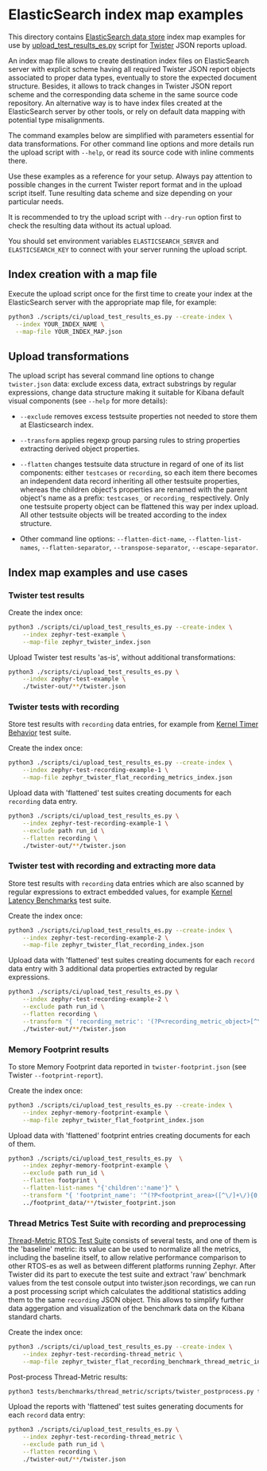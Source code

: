 # ElasticSearch index map examples

This directory contains [ElasticSearch data store](https://github.com/elastic/elasticsearch)
index map examples for use by [upload_test_results_es.py](../upload_test_results_es.py)
script for [Twister](https://docs.zephyrproject.org/latest/develop/test/twister.html)
JSON reports upload.

An index map file allows to create destination index files on ElasticSearch server
with explicit scheme having all required Twister JSON report objects associated
to proper data types, eventually to store the expected document structure.
Besides, it allows to track changes in Twister JSON report scheme
and the corresponding data scheme in the same source code repository.
An alternative way is to have index files created at the ElasticSearch server
by other tools, or rely on default data mapping with potential type misalignments.

The command examples below are simplified with parameters essential for data transformations.
For other command line options and more details run the upload script with `--help`,
or read its source code with inline comments there.

Use these examples as a reference for your setup. Always pay attention to possible changes
in the current Twister report format and in the upload script itself.
Tune resulting data scheme and size depending on your particular needs.

It is recommended to try the upload script with `--dry-run` option first
to check the resulting data without its actual upload.

You should set environment variables `ELASTICSEARCH_SERVER` and `ELASTICSEARCH_KEY`
to connect with your server running the upload script.


## Index creation with a map file

Execute the upload script once for the first time to create your index at the ElasticSearch
server with the appropriate map file, for example:
```bash
python3 ./scripts/ci/upload_test_results_es.py --create-index \
  --index YOUR_INDEX_NAME \
  --map-file YOUR_INDEX_MAP.json
```


## Upload transformations

The upload script has several command line options to change `twister.json` data:
exclude excess data, extract substrings by regular expressions, change data structure
making it suitable for Kibana default visual components
(see `--help` for more details):

* `--exclude` removes excess testsuite properties not needed to store them
  at Elasticsearch index.

* `--transform` applies regexp group parsing rules to string properties extracting
  derived object properties.

* `--flatten` changes testsuite data structure in regard of one of its list components:
  either `testcases` or `recording`, so each item there becomes an independent data record
  inheriting all other testsuite properties, whereas the children object's properties
  are renamed with the parent object's name as a prefix:
  `testcases_` or `recording_` respectively.
  Only one testsuite property object can be flattened this way per index upload.
  All other testsuite objects will be treated according to the index structure.

* Other command line options: `--flatten-dict-name`, `--flatten-list-names`,
`--flatten-separator`, `--transpose-separator`, `--escape-separator`.


## Index map examples and use cases


### Twister test results

Create the index once:
```bash
python3 ./scripts/ci/upload_test_results_es.py --create-index \
    --index zephyr-test-example \
    --map-file zephyr_twister_index.json
```

Upload Twister test results 'as-is', without additional transformations:
```bash
python3 ./scripts/ci/upload_test_results_es.py \
    --index zephyr-test-example \
    ./twister-out/**/twister.json
```


### Twister tests with recording

Store test results with `recording` data entries, for example from
[Kernel Timer Behavior](https://github.com/zephyrproject-rtos/zephyr/tree/main/tests/kernel/timer/timer_behavior)
test suite.

Create the index once:
```bash
python3 ./scripts/ci/upload_test_results_es.py --create-index \
    --index zephyr-test-recording-example-1 \
    --map-file zephyr_twister_flat_recording_metrics_index.json
```

Upload data with 'flattened' test suites creating documents for each `recording` data entry.
```bash
python3 ./scripts/ci/upload_test_results_es.py \
    --index zephyr-test-recording-example-1 \
    --exclude path run_id \
    --flatten recording \
    ./twister-out/**/twister.json
```


### Twister test with recording and extracting more data

Store test results with `recording` data entries which are also scanned by regular expressions
to extract embedded values, for example
[Kernel Latency Benchmarks](https://github.com/zephyrproject-rtos/zephyr/tree/main/tests/benchmarks/latency_measure)
test suite.

Create the index once:
```bash
python3 ./scripts/ci/upload_test_results_es.py --create-index \
    --index zephyr-test-recording-example-2 \
    --map-file zephyr_twister_flat_recording_index.json
```

Upload data with 'flattened' test suites creating documents for each `record` data entry
with 3 additional data properties extracted by regular expressions.
```bash
python3 ./scripts/ci/upload_test_results_es.py \
    --index zephyr-test-recording-example-2 \
    --exclude path run_id \
    --flatten recording \
    --transform "{ 'recording_metric': '(?P<recording_metric_object>[^\.]+)\.(?P<recording_metric_action>[^\.]+)\.(?P<recording_metric_details>[^ -]+)' }" \
    ./twister-out/**/twister.json
```


### Memory Footprint results

To store Memory Footprint data reported in `twister-footprint.json` (see Twister `--footprint-report`).

Create the index once:
```bash
python3 ./scripts/ci/upload_test_results_es.py --create-index \
    --index zephyr-memory-footprint-example \
    --map-file zephyr_twister_flat_footprint_index.json
```

Upload data with 'flattened' footprint entries creating documents for each of them.
```bash
python3 ./scripts/ci/upload_test_results_es.py  \
    --index zephyr-memory-footprint-example \
    --exclude path run_id \
    --flatten footprint \
    --flatten-list-names "{'children':'name'}" \
    --transform "{ 'footprint_name': '^(?P<footprint_area>([^\/]+\/){0,2})(?P<footprint_path>([^\/]*\/)*)(?P<footprint_symbol>[^\/]*)$' }" \
    ../footprint_data/**/twister_footprint.json
```


### Thread Metrics Test Suite with recording and preprocessing

[Thread-Metric RTOS Test Suite](https://github.com/zephyrproject-rtos/zephyr/tree/main/tests/benchmarks/thread_metric)
consists of several tests, and one of them is the 'baseline' metric:
its value can be used to normalize all the metrics, including the baseline itself,
to allow relative performance comparison to other RTOS-es as well as between different
platforms running Zephyr.
After Twister did its part to execute the test suite and extract 'raw' benchmark values from
the test console output into twister.json recordings, we can run a post processing script
which calculates the additional statistics adding them to the same `recording` JSON object.
This allows to simplify further data aggergation and visualization of the benchmark data
on the Kibana standard charts.

Create the index once:
```bash
python3 ./scripts/ci/upload_test_results_es.py --create-index \
    --index zephyr-test-recording-thread_metric \
    --map-file zephyr_twister_flat_recording_benchmark_thread_metric_index.json
```

Post-process Thread-Metric results:
```bash
python3 tests/benchmarks/thread_metric/scripts/twister_postprocess.py twister-out/**/twister.json
```

Upload the reports with 'flattened' test suites generating documents for each `record` data entry:
```bash
python3 ./scripts/ci/upload_test_results_es.py \
    --index zephyr-test-recording-thread_metric \
    --exclude path run_id \
    --flatten recording \
    ./twister-out/**/twister.json
```
